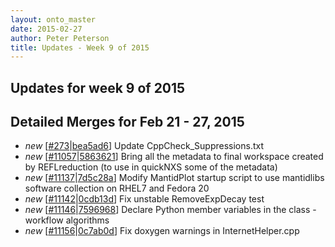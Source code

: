 ```yaml
---
layout: onto_master
date: 2015-02-27
author: Peter Peterson
title: Updates - Week 9 of 2015
---
```

Updates for week 9 of 2015
--------------------------

Detailed Merges for Feb 21 - 27, 2015
-------------------------------------
* *new* \[[#273](https://github.com/mantidproject/mantid/pull/273)\|[bea5ad6](https://github.com/mantidproject/mantid/commit/bea5ad61b5adb0cd863307fe2c9f80501989fe36)\] Update CppCheck_Suppressions.txt
* *new* \[[#11057](http://trac.mantidproject.org/mantid/ticket/11057)\|[5863621](https://github.com/mantidproject/mantid/commit/58636211a6a2b11d8020bc9db8d931a6fa373400)\] Bring all the metadata to final workspace created by REFLreduction (to use in quickNXS some of the metadata)
* *new* \[[#11137](http://trac.mantidproject.org/mantid/ticket/11137)\|[7d5c28a](https://github.com/mantidproject/mantid/commit/7d5c28aace26785c939c659b28d58ab16bf7fd1b)\] Modify MantidPlot startup script to use mantidlibs software collection on RHEL7 and Fedora 20
* *new* \[[#11142](http://trac.mantidproject.org/mantid/ticket/11142)\|[0cdb13d](https://github.com/mantidproject/mantid/commit/0cdb13d020b4e9d03954dcb5a9ac6b0f35959736)\] Fix unstable RemoveExpDecay test
* *new* \[[#11146](http://trac.mantidproject.org/mantid/ticket/11146)\|[7596968](https://github.com/mantidproject/mantid/commit/759696886c68361a02ea835e4ac140ba128fc408)\] Declare Python member variables in the class - workflow algorithms
* *new* \[[#11156](http://trac.mantidproject.org/mantid/ticket/11156)\|[0c7ab0d](https://github.com/mantidproject/mantid/commit/0c7ab0dd51ab60dfb3ea474b784f3ad3af9f5a59)\] Fix doxygen warnings in InternetHelper.cpp
